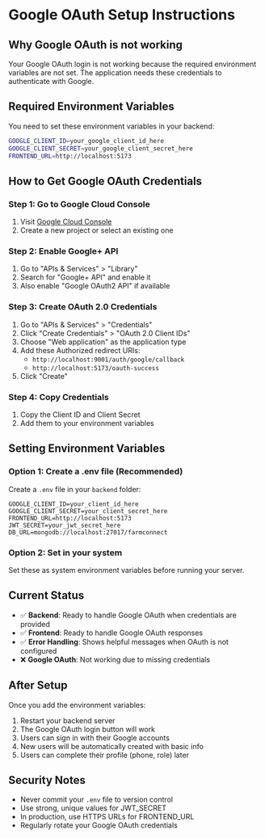 # Google OAuth Setup Instructions

## Why Google OAuth is not working

Your Google OAuth login is not working because the required environment variables are not set. The application needs these credentials to authenticate with Google.

## Required Environment Variables

You need to set these environment variables in your backend:

```bash
GOOGLE_CLIENT_ID=your_google_client_id_here
GOOGLE_CLIENT_SECRET=your_google_client_secret_here
FRONTEND_URL=http://localhost:5173
```

## How to Get Google OAuth Credentials

### Step 1: Go to Google Cloud Console
1. Visit [Google Cloud Console](https://console.cloud.google.com/)
2. Create a new project or select an existing one

### Step 2: Enable Google+ API
1. Go to "APIs & Services" > "Library"
2. Search for "Google+ API" and enable it
3. Also enable "Google OAuth2 API" if available

### Step 3: Create OAuth 2.0 Credentials
1. Go to "APIs & Services" > "Credentials"
2. Click "Create Credentials" > "OAuth 2.0 Client IDs"
3. Choose "Web application" as the application type
4. Add these Authorized redirect URIs:
   - `http://localhost:9001/auth/google/callback`
   - `http://localhost:5173/oauth-success`
5. Click "Create"

### Step 4: Copy Credentials
1. Copy the Client ID and Client Secret
2. Add them to your environment variables

## Setting Environment Variables

### Option 1: Create a .env file (Recommended)
Create a `.env` file in your `backend` folder:

```env
GOOGLE_CLIENT_ID=your_client_id_here
GOOGLE_CLIENT_SECRET=your_client_secret_here
FRONTEND_URL=http://localhost:5173
JWT_SECRET=your_jwt_secret_here
DB_URL=mongodb://localhost:27017/farmconnect
```

### Option 2: Set in your system
Set these as system environment variables before running your server.

## Current Status

- ✅ **Backend**: Ready to handle Google OAuth when credentials are provided
- ✅ **Frontend**: Ready to handle Google OAuth responses
- ✅ **Error Handling**: Shows helpful messages when OAuth is not configured
- ❌ **Google OAuth**: Not working due to missing credentials

## After Setup

Once you add the environment variables:
1. Restart your backend server
2. The Google OAuth login button will work
3. Users can sign in with their Google accounts
4. New users will be automatically created with basic info
5. Users can complete their profile (phone, role) later

## Security Notes

- Never commit your `.env` file to version control
- Use strong, unique values for JWT_SECRET
- In production, use HTTPS URLs for FRONTEND_URL
- Regularly rotate your Google OAuth credentials
